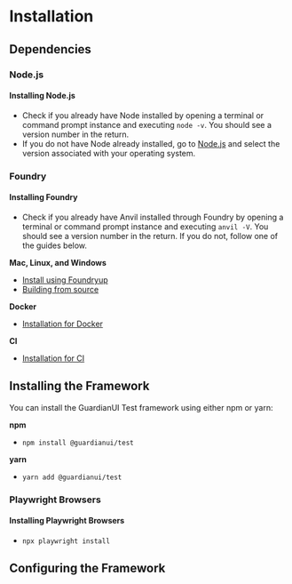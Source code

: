 # Installation

## Dependencies

### Node.js

#### Installing Node.js

* Check if you already have Node installed by opening a terminal or command prompt instance and executing `node -v`. You should see a version number in the return.
* If you do not have Node already installed, go to [Node.js](https://nodejs.org/en/download) and select the version associated with your operating system.



### **Foundry**

#### Installing Foundry

* Check if you already have Anvil installed through Foundry by opening a terminal or command prompt instance and executing `anvil -V`. You should see a version number in the return. If you do not, follow one of the guides below.

**Mac, Linux, and Windows**

* [Install using Foundryup](https://book.getfoundry.sh/getting-started/installation#using-foundryup)
* [Building from source](https://book.getfoundry.sh/getting-started/installation#building-from-source)

**Docker**

* [Installation for Docker](https://book.getfoundry.sh/getting-started/installation#using-foundry-with-docker)

**CI**

* [Installation for CI](https://book.getfoundry.sh/getting-started/installation#installing-for-ci-in-github-action)

###

## Installing the Framework

You can install the GuardianUI Test framework using either npm or yarn:

**npm**

* `npm install @guardianui/test`

**yarn**

* `yarn add @guardianui/test`



### Playwright Browsers

#### Installing Playwright Browsers

* `npx playwright install`





## Configuring the Framework
